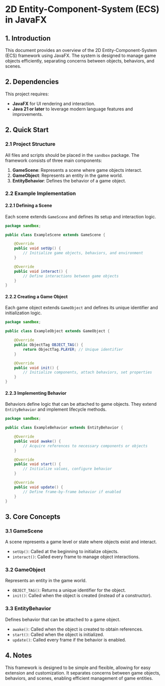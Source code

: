 # 2D Entity-Component-System (ECS) in JavaFX

## 1. Introduction
This document provides an overview of the 2D Entity-Component-System (ECS) framework using JavaFX. The system is designed to manage game objects efficiently, separating concerns between objects, behaviors, and scenes.

## 2. Dependencies
This project requires:
- **JavaFX** for UI rendering and interaction.
- **Java 21 or later** to leverage modern language features and improvements.

## 2. Quick Start

### 2.1 Project Structure
All files and scripts should be placed in the `sandbox` package. The framework consists of three main components:

1. **GameScene**: Represents a scene where game objects interact.
2. **GameObject**: Represents an entity in the game world.
3. **EntityBehavior**: Defines the behavior of a game object.

### 2.2 Example Implementation

#### 2.2.1 Defining a Scene
Each scene extends `GameScene` and defines its setup and interaction logic.

```java
package sandbox;

public class ExampleScene extends GameScene {

    @Override
    public void setUp() {
        // Initialize game objects, behaviors, and environment
    }

    @Override
    public void interact() {
        // Define interactions between game objects
    }
}
```

#### 2.2.2 Creating a Game Object
Each game object extends `GameObject` and defines its unique identifier and initialization logic.

```java
package sandbox;

public class ExampleObject extends GameObject {

    @Override
    public ObjectTag OBJECT_TAG() {
        return ObjectTag.PLAYER; // Unique identifier
    }

    @Override
    public void init() {
        // Initialize components, attach behaviors, set properties
    }
}
```

#### 2.2.3 Implementing Behavior
Behaviors define logic that can be attached to game objects. They extend `EntityBehavior` and implement lifecycle methods.

```java
package sandbox;

public class ExampleBehavior extends EntityBehavior {

    @Override
    public void awake() {
        // Acquire references to necessary components or objects
    }

    @Override
    public void start() {
        // Initialize values, configure behavior
    }

    @Override
    public void update() {
        // Define frame-by-frame behavior if enabled
    }
}
```

## 3. Core Concepts

### 3.1 GameScene
A scene represents a game level or state where objects exist and interact.

- `setUp()`: Called at the beginning to initialize objects.
- `interact()`: Called every frame to manage object interactions.

### 3.2 GameObject
Represents an entity in the game world.

- `OBJECT_TAG()`: Returns a unique identifier for the object.
- `init()`: Called when the object is created (instead of a constructor).

### 3.3 EntityBehavior
Defines behavior that can be attached to a game object.

- `awake()`: Called when the object is created to obtain references.
- `start()`: Called when the object is initialized.
- `update()`: Called every frame if the behavior is enabled.

## 4. Notes
This framework is designed to be simple and flexible, allowing for easy extension and customization. It separates concerns between game objects, behaviors, and scenes, enabling efficient management of game entities.

